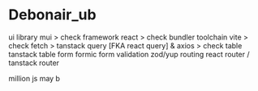# Debonair_ub

ui library mui > check
framework react > check
bundler toolchain vite > check
fetch > tanstack query [FKA react query] & axios > check
table tanstack table
form formic
form validation zod/yup
routing react router / tanstack router

million js may b
